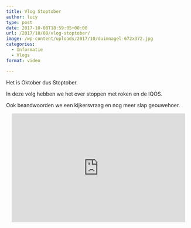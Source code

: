 ```yaml
---
title: Vlog Stoptober
author: lucy
type: post
date: 2017-10-08T18:59:05+00:00
url: /2017/10/08/vlog-stoptober/
image: /wp-content/uploads/2017/10/duimnagel-672x372.jpg
categories:
  - Informatie
  - Vlogs
format: video

---
```

Het is Oktober dus Stoptober.
  
In deze volg hebben we het over stoppen met roken en de IQOS.
  
Ook beandwoorden we een kijkersvraag en nog meer slap geouwehoer.

<span class="embed-youtube" style="text-align:center; display: block;"><iframe class='youtube-player' type='text/html' width='474' height='297' src='https://www.youtube.com/embed/gr62gVObD1Q?version=3&#038;rel=1&#038;fs=1&#038;autohide=2&#038;showsearch=0&#038;showinfo=1&#038;iv_load_policy=1&#038;wmode=transparent' allowfullscreen='true' style='border:0;'></iframe></span>